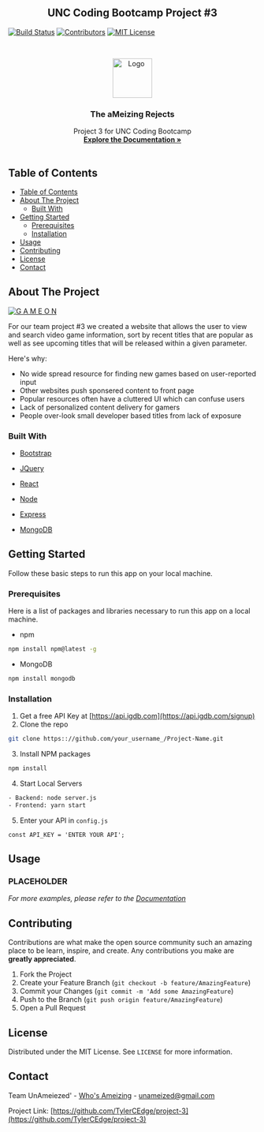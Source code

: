 <p>
<h2 align="center">UNC Coding Bootcamp Project #3</h2>
</p>
<!-- PROJECT SHIELDS -->

[![Build Status][build-shield]]()
[![Contributors][contributors-shield]]()
[![MIT License][license-shield]][license-url]

<!-- PROJECT LOGO -->
<br />
<p align="center">
  <a href="https://github.com/TylerCEdge/project-3">
    <img src="logo.png" alt="Logo" width="80" height="80">
  </a>

  <h3 align="center">The aMeizing Rejects</h3>

  <p align="center">
    Project 3 for UNC Coding Bootcamp 
    <br />
    <a href="https://github.com/TylerCEdge/project-3"><strong>Explore the Documentation »</strong></a>
    <br />
    <br />
  </p>
</p>

<!-- TABLE OF CONTENTS -->

## Table of Contents

- [Table of Contents](#table-of-contents)
- [About The Project](#about-the-project)
  - [Built With](#built-with)
- [Getting Started](#getting-started)
  - [Prerequisites](#prerequisites)
  - [Installation](#installation)
- [Usage](#usage)
- [Contributing](#contributing)
- [License](#license)
- [Contact](#contact)

<!-- ABOUT THE PROJECT -->

## About The Project

[![G A M E O N][product-screenshot]](https://imgur.com/a/r0aXgWx)

<!--!!!!!!add deployed link here!!!!!!-->

For our team project #3 we created a website that allows the user to view and search video game information, sort by recent titles that are popular as well as see upcoming titles that will be released within a given parameter.

Here's why:

<!--Put some bullet points about why we built this app, I.E. the problems we're trying to address with this app.  -->

- No wide spread resource for finding new games based on user-reported input
- Other websites push sponsered content to front page
- Popular resources often have a cluttered UI which can confuse users
- Lack of personalized content delivery for gamers
- People over-look small developer based titles from lack of exposure

### Built With

<!-- This section should list any major frameworks that you built your project using. -->

- [Bootstrap](https://getbootstrap.com)
- [JQuery](https://jquery.com)
- [React](https://React.com)
- [Node](https://node.com)
- [Express](https://laravel.com)
- [MongoDB](https://www.mongodb.com/)

  <!-- GETTING STARTED -->

## Getting Started

Follow these basic steps to run this app on your local machine.

### Prerequisites

Here is a list of packages and libraries necessary to run this app on a local machine.

- npm

```sh
npm install npm@latest -g
```

- MongoDB

```sh
npm install mongodb
```

### Installation

1. Get a free API Key at [https://api.igdb.com](https://api.igdb.com/signup)
2. Clone the repo

```sh
git clone https:://github.com/your_username_/Project-Name.git
```

3. Install NPM packages

```sh
npm install
```

4. Start Local Servers

```sh
- Backend: node server.js
- Frontend: yarn start
```

5. Enter your API in `config.js`

```JS
const API_KEY = 'ENTER YOUR API';
```

<!-- USAGE EXAMPLES -->

## Usage

<!-- Use this space to show useful examples of how a project can be used. Additional screenshots, code examples and demos work well in this space. You may also link to more resources. -->

<p>
<h3>PLACEHOLDER</h3>
</p>

_For more examples, please refer to the [Documentation](https://github.com/TylerCEdge/project-3/blob/master/README.md)_

<!-- CONTRIBUTING -->

## Contributing

Contributions are what make the open source community such an amazing place to be learn, inspire, and create. Any contributions you make are **greatly appreciated**.

1. Fork the Project
2. Create your Feature Branch (`git checkout -b feature/AmazingFeature`)
3. Commit your Changes (`git commit -m 'Add some AmazingFeature`)
4. Push to the Branch (`git push origin feature/AmazingFeature`)
5. Open a Pull Request

<!-- LICENSE -->

## License

Distributed under the MIT License. See `LICENSE` for more information.

<!-- CONTACT -->

## Contact

Team UnAmeiezed' - [Who's Ameizing](https://i.imgur.com/a6hu0Bx.mp4) - unameized@gmail.com

Project Link: [https://github.com/TylerCEdge/project-3](https://github.com/TylerCEdge/project-3)

<!-- MARKDOWN LINKS & IMAGES -->

[build-shield]: https://img.shields.io/badge/build-passing-brightgreen.svg?style=flat-square
[contributors-shield]: https://img.shields.io/badge/contributors-5-orange.svg?style=flat-square
[license-shield]: https://img.shields.io/badge/license-MIT-blue.svg?style=flat-square
[license-url]: https://choosealicense.com/licenses/mit
[product-screenshot]: https://raw.githubusercontent.com/othneildrew/Best-README-Template/master/screenshot.png

